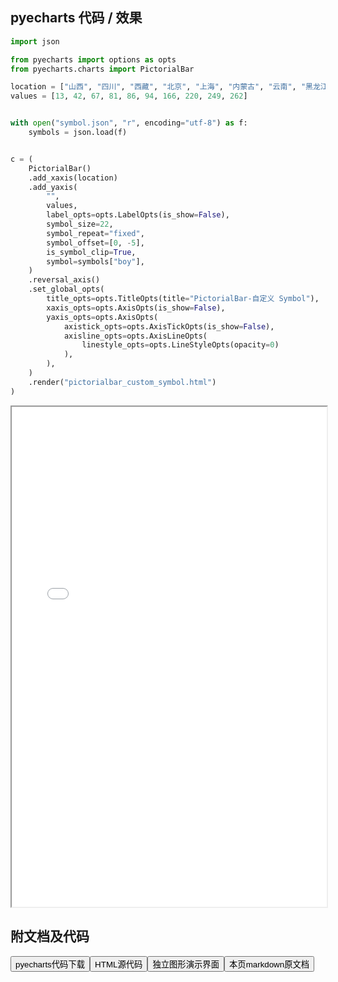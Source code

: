 
## pyecharts 代码 / 效果

```python
import json

from pyecharts import options as opts
from pyecharts.charts import PictorialBar

location = ["山西", "四川", "西藏", "北京", "上海", "内蒙古", "云南", "黑龙江", "广东", "福建"]
values = [13, 42, 67, 81, 86, 94, 166, 220, 249, 262]


with open("symbol.json", "r", encoding="utf-8") as f:
    symbols = json.load(f)


c = (
    PictorialBar()
    .add_xaxis(location)
    .add_yaxis(
        "",
        values,
        label_opts=opts.LabelOpts(is_show=False),
        symbol_size=22,
        symbol_repeat="fixed",
        symbol_offset=[0, -5],
        is_symbol_clip=True,
        symbol=symbols["boy"],
    )
    .reversal_axis()
    .set_global_opts(
        title_opts=opts.TitleOpts(title="PictorialBar-自定义 Symbol"),
        xaxis_opts=opts.AxisOpts(is_show=False),
        yaxis_opts=opts.AxisOpts(
            axistick_opts=opts.AxisTickOpts(is_show=False),
            axisline_opts=opts.AxisLineOpts(
                linestyle_opts=opts.LineStyleOpts(opacity=0)
            ),
        ),
    )
    .render("pictorialbar_custom_symbol.html")
)

```

<iframe width="100%" height="800px" src="/pyecharts/PictorialBar/pictorialbar_custom_symbol.html"></iframe>

## 附文档及代码

<a href="https://cdn.jsdelivr.net/gh/wfy-belief/python/docs/pyecharts/PictorialBar/pictorialbar_custom_symbol.py"><button class="mybutton">pyecharts代码下载</button></a><a href="https://cdn.jsdelivr.net/gh/wfy-belief/python/docs/pyecharts/PictorialBar/pictorialbar_custom_symbol.html"><button class="mybutton">HTML源代码</button></a><a href="https://python.wfyblog.cn/pyecharts/PictorialBar/pictorialbar_custom_symbol.html"><button class="mybutton">独立图形演示界面</button></a><a href="https://cdn.jsdelivr.net/gh/wfy-belief/python/docs/pyecharts/PictorialBar/pictorialbar_custom_symbol.md"><button class="mybutton">本页markdown原文档</button></a>